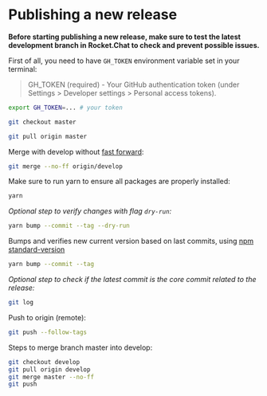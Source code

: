 # Publishing a new release



**Before starting publishing a new release, make sure to test the latest development branch in Rocket.Chat to check and prevent possible issues.**

First of all, you need to have `GH_TOKEN` environment variable set in your terminal:

> GH\_TOKEN (required) - Your GitHub authentication token (under Settings > Developer settings > Personal access tokens).

```bash
export GH_TOKEN=... # your token
```

```bash
git checkout master
```

```bash
git pull origin master
```

Merge with develop without [fast forward](https://i.stack.imgur.com/rTxx9.png):

```bash
git merge --no-ff origin/develop
```

Make sure to run yarn to ensure all packages are properly installed:

```bash
yarn 
```

_Optional step to verify changes with flag `dry-run`:_

```bash
yarn bump --commit --tag --dry-run
```

Bumps and verifies new current version based on last commits, using [npm standard-version](https://www.npmjs.com/package/standard-version)

```bash
yarn bump --commit --tag
```

_Optional step to check if the latest commit is the core commit related to the release:_

```bash
git log
```

Push to origin (remote):

```bash
git push --follow-tags
```

Steps to merge branch master into develop:

```bash
git checkout develop
git pull origin develop
git merge master --no-ff
git push
```
